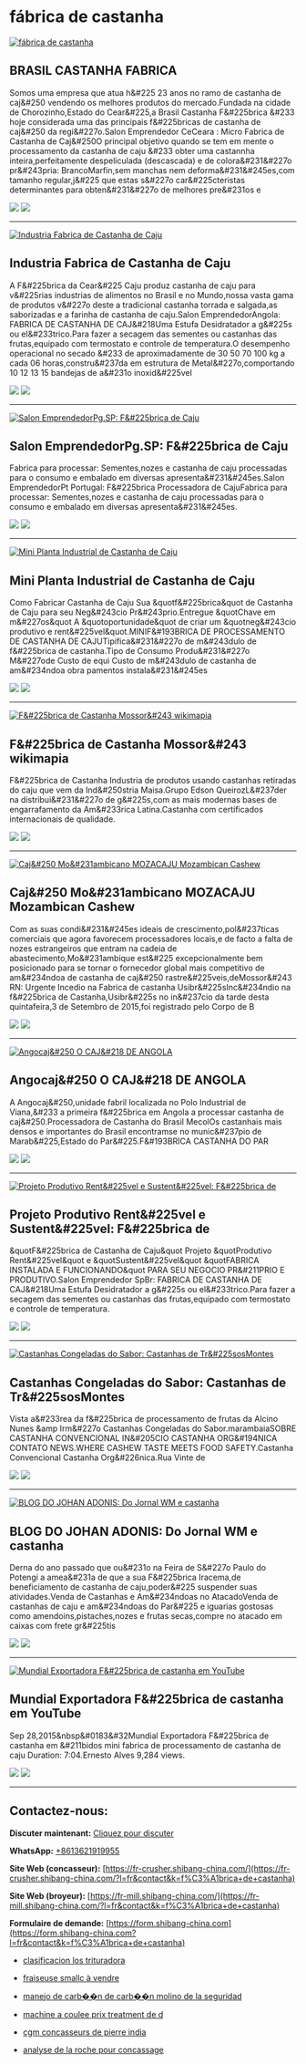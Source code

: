 # fábrica de castanha

<a href="https://swt.shibang-china.com/?l=fr&img&k=f%C3%A1brica+de+castanha" target="_blank">![fábrica de castanha](http://static.shibang-china.com/all-800x300/1398.jpg)</a>

## BRASIL CASTANHA FABRICA
Somos uma empresa que atua h&#225 23 anos no ramo de castanha de caj&#250 vendendo os melhores produtos do mercado.Fundada na cidade de Chorozinho,Estado do Cear&#225,a Brasil Castanha F&#225brica &#233 hoje considerada uma das principais f&#225bricas de castanha de caj&#250 da regi&#227o.Salon Emprendedor CeCeara : Micro Fabrica de Castanha de Caj&#250O principal objetivo quando se tem em mente o processamento da castanha de caju &#233 obter uma castannha inteira,perfeitamente despeliculada (descascada) e de colora&#231&#227o pr&#243pria: BrancoMarfin,sem manchas nem deforma&#231&#245es,com tamanho regular,j&#225 que estas s&#227o car&#225cteristas determinantes para obten&#231&#227o de melhores pre&#231os e


<a href="https://whatsapp.shibangsoft.com/WhatsApp.php" target="_blank" title="WhatsApp">![](http://static.shibang-china.com/icon/whatsapp.png)</a> <a href="https://swt.shibang-china.com/?l=fr&icon&k=f%C3%A1brica+de+castanha" target="_blank">![](http://static.shibang-china.com/icon/chat-fr.png)</a>

---

<a href="https://swt.shibang-china.com/?l=fr&img&k=f%C3%A1brica+de+castanha" target="_blank">![Industria Fabrica de Castanha de Caju](http://static.shibang-china.com/all-800x300/1379.jpg)</a>

## Industria Fabrica de Castanha de Caju
A F&#225brica da Cear&#225 Caju produz castanha de caju para v&#225rias industrias de alimentos no Brasil e no Mundo,nossa vasta gama de produtos v&#227o deste a tradicional castanha torrada e salgada,as saborizadas e a farinha de castanha de caju.Salon EmprendedorAngola: FABRICA DE CASTANHA DE CAJ&#218Uma Estufa Desidratador a g&#225s ou el&#233trico.Para fazer a secagem das sementes ou castanhas das frutas,equipado com termostato e controle de temperatura.O desempenho operacional no secado &#233 de aproximadamente de 30 50 70 100 kg a cada 06 horas,constru&#237da em estrutura de Metal&#227o,comportando 10 12 13 15 bandejas de a&#231o inoxid&#225vel


<a href="https://whatsapp.shibangsoft.com/WhatsApp.php" target="_blank" title="WhatsApp">![](http://static.shibang-china.com/icon/whatsapp.png)</a> <a href="https://swt.shibang-china.com/?l=fr&icon&k=f%C3%A1brica+de+castanha" target="_blank">![](http://static.shibang-china.com/icon/chat-fr.png)</a>

---

<a href="https://swt.shibang-china.com/?l=fr&img&k=f%C3%A1brica+de+castanha" target="_blank">![Salon EmprendedorPg.SP: F&#225brica de Caju](http://static.shibang-china.com/all-800x300/1397.jpg)</a>

## Salon EmprendedorPg.SP: F&#225brica de Caju
Fabrica para processar: Sementes,nozes e castanha de caju processadas para o consumo e embalado em diversas apresenta&#231&#245es.Salon EmprendedorPt Portugal: F&#225brica Processadora de CajuFabrica para processar: Sementes,nozes e castanha de caju processadas para o consumo e embalado em diversas apresenta&#231&#245es.


<a href="https://whatsapp.shibangsoft.com/WhatsApp.php" target="_blank" title="WhatsApp">![](http://static.shibang-china.com/icon/whatsapp.png)</a> <a href="https://swt.shibang-china.com/?l=fr&icon&k=f%C3%A1brica+de+castanha" target="_blank">![](http://static.shibang-china.com/icon/chat-fr.png)</a>

---

<a href="https://swt.shibang-china.com/?l=fr&img&k=f%C3%A1brica+de+castanha" target="_blank">![Mini Planta Industrial de Castanha de Caju](http://static.shibang-china.com/all-800x300/1292.jpg)</a>

## Mini Planta Industrial de Castanha de Caju
Como Fabricar Castanha de Caju Sua &quotf&#225brica&quot de Castanha de Caju para seu Neg&#243cio Pr&#243prio.Entregue &quotChave em m&#227os&quot A &quotoportunidade&quot de criar um &quotneg&#243cio produtivo e rent&#225vel&quot.MINIF&#193BRICA DE PROCESSAMENTO DE CASTANHA DE CAJUTipifica&#231&#227o de m&#243dulo de f&#225brica de castanha.Tipo de Consumo Produ&#231&#227o M&#227ode Custo de equi Custo de m&#243dulo de castanha de am&#234ndoa obra pamentos instala&#231&#245es


<a href="https://whatsapp.shibangsoft.com/WhatsApp.php" target="_blank" title="WhatsApp">![](http://static.shibang-china.com/icon/whatsapp.png)</a> <a href="https://swt.shibang-china.com/?l=fr&icon&k=f%C3%A1brica+de+castanha" target="_blank">![](http://static.shibang-china.com/icon/chat-fr.png)</a>

---

<a href="https://swt.shibang-china.com/?l=fr&img&k=f%C3%A1brica+de+castanha" target="_blank">![F&#225brica de Castanha Mossor&#243 wikimapia](http://static.shibang-china.com/all-800x300/1330.jpg)</a>

## F&#225brica de Castanha Mossor&#243 wikimapia
F&#225brica de Castanha Industria de produtos usando castanhas retiradas do caju que vem da Ind&#250stria Maisa.Grupo Edson QueirozL&#237der na distribui&#231&#227o de g&#225s,com as mais modernas bases de engarrafamento da Am&#233rica Latina.Castanha com certificados internacionais de qualidade.


<a href="https://whatsapp.shibangsoft.com/WhatsApp.php" target="_blank" title="WhatsApp">![](http://static.shibang-china.com/icon/whatsapp.png)</a> <a href="https://swt.shibang-china.com/?l=fr&icon&k=f%C3%A1brica+de+castanha" target="_blank">![](http://static.shibang-china.com/icon/chat-fr.png)</a>

---

<a href="https://swt.shibang-china.com/?l=fr&img&k=f%C3%A1brica+de+castanha" target="_blank">![Caj&#250 Mo&#231ambicano MOZACAJU Mozambican Cashew](http://static.shibang-china.com/all-800x300/1388.jpg)</a>

## Caj&#250 Mo&#231ambicano MOZACAJU Mozambican Cashew
Com as suas condi&#231&#245es ideais de crescimento,pol&#237ticas comerciais que agora favorecem processadores locais,e de facto a falta de nozes estrangeiros que entram na cadeia de abastecimento,Mo&#231ambique est&#225 excepcionalmente bem posicionado para se tornar o fornecedor global mais competitivo de am&#234ndoa de castanha de caj&#250 rastre&#225veis,deMossor&#243 RN: Urgente Incedio na Fabrica de castanha Usibr&#225sInc&#234ndio na f&#225brica de Castanha,Usibr&#225s no in&#237cio da tarde desta quintafeira,3 de Setembro de 2015,foi registrado pelo Corpo de B


<a href="https://whatsapp.shibangsoft.com/WhatsApp.php" target="_blank" title="WhatsApp">![](http://static.shibang-china.com/icon/whatsapp.png)</a> <a href="https://swt.shibang-china.com/?l=fr&icon&k=f%C3%A1brica+de+castanha" target="_blank">![](http://static.shibang-china.com/icon/chat-fr.png)</a>

---

<a href="https://swt.shibang-china.com/?l=fr&img&k=f%C3%A1brica+de+castanha" target="_blank">![Angocaj&#250 O CAJ&#218 DE ANGOLA](http://static.shibang-china.com/all-800x300/228.jpg)</a>

## Angocaj&#250 O CAJ&#218 DE ANGOLA
A Angocaj&#250,unidade fabril localizada no Polo Industrial de Viana,&#233 a primeira f&#225brica em Angola a processar castanha de caj&#250.Processadora de Castanha do Brasil MecolOs castanhais mais densos e importantes do Brasil encontramse no munic&#237pio de Marab&#225,Estado do Par&#225.F&#193BRICA CASTANHA DO PAR


<a href="https://whatsapp.shibangsoft.com/WhatsApp.php" target="_blank" title="WhatsApp">![](http://static.shibang-china.com/icon/whatsapp.png)</a> <a href="https://swt.shibang-china.com/?l=fr&icon&k=f%C3%A1brica+de+castanha" target="_blank">![](http://static.shibang-china.com/icon/chat-fr.png)</a>

---

<a href="https://swt.shibang-china.com/?l=fr&img&k=f%C3%A1brica+de+castanha" target="_blank">![Projeto Produtivo Rent&#225vel e Sustent&#225vel: F&#225brica de](http://static.shibang-china.com/all-800x300/1487.jpg)</a>

## Projeto Produtivo Rent&#225vel e Sustent&#225vel: F&#225brica de
&quotF&#225brica de Castanha de Caju&quot Projeto &quotProdutivo Rent&#225vel&quot e &quotSustent&#225vel&quot &quotFABRICA INSTALADA E FUNCIONANDO&quot PARA SEU NEGOCIO PR&#211PRIO E PRODUTIVO.Salon Emprendedor SpBr: FABRICA DE CASTANHA DE CAJ&#218Uma Estufa Desidratador a g&#225s ou el&#233trico.Para fazer a secagem das sementes ou castanhas das frutas,equipado com termostato e controle de temperatura.


<a href="https://whatsapp.shibangsoft.com/WhatsApp.php" target="_blank" title="WhatsApp">![](http://static.shibang-china.com/icon/whatsapp.png)</a> <a href="https://swt.shibang-china.com/?l=fr&icon&k=f%C3%A1brica+de+castanha" target="_blank">![](http://static.shibang-china.com/icon/chat-fr.png)</a>

---

<a href="https://swt.shibang-china.com/?l=fr&img&k=f%C3%A1brica+de+castanha" target="_blank">![Castanhas Congeladas do Sabor: Castanhas de Tr&#225sosMontes](http://static.shibang-china.com/all-800x300/1080.jpg)</a>

## Castanhas Congeladas do Sabor: Castanhas de Tr&#225sosMontes
Vista a&#233rea da f&#225brica de processamento de frutas da Alcino Nunes &amp Irm&#227o Castanhas Congeladas do Sabor.marambaiaSOBRE CASTANHA CONVENCIONAL IN&#205CIO CASTANHA ORG&#194NICA CONTATO NEWS.WHERE CASHEW TASTE MEETS FOOD SAFETY.Castanha Convencional Castanha Org&#226nica.Rua Vinte de


<a href="https://whatsapp.shibangsoft.com/WhatsApp.php" target="_blank" title="WhatsApp">![](http://static.shibang-china.com/icon/whatsapp.png)</a> <a href="https://swt.shibang-china.com/?l=fr&icon&k=f%C3%A1brica+de+castanha" target="_blank">![](http://static.shibang-china.com/icon/chat-fr.png)</a>

---

<a href="https://swt.shibang-china.com/?l=fr&img&k=f%C3%A1brica+de+castanha" target="_blank">![BLOG DO JOHAN ADONIS: Do Jornal WM e castanha](http://static.shibang-china.com/all-800x300/112.jpg)</a>

## BLOG DO JOHAN ADONIS: Do Jornal WM e castanha
Derna do ano passado que ou&#231o na Feira de S&#227o Paulo do Potengi a amea&#231a de que a sua F&#225brica Iracema,de beneficiamento de castanha de caju,poder&#225 suspender suas atividades.Venda de Castanhas e Am&#234ndoas no AtacadoVenda de castanhas de caju e am&#234ndoas do Par&#225 e iguarias gostosas como amendoins,pistaches,nozes e frutas secas,compre no atacado em caixas com frete gr&#225tis


<a href="https://whatsapp.shibangsoft.com/WhatsApp.php" target="_blank" title="WhatsApp">![](http://static.shibang-china.com/icon/whatsapp.png)</a> <a href="https://swt.shibang-china.com/?l=fr&icon&k=f%C3%A1brica+de+castanha" target="_blank">![](http://static.shibang-china.com/icon/chat-fr.png)</a>

---

<a href="https://swt.shibang-china.com/?l=fr&img&k=f%C3%A1brica+de+castanha" target="_blank">![Mundial Exportadora F&#225brica de castanha em YouTube](http://static.shibang-china.com/all-800x300/1483.jpg)</a>

## Mundial Exportadora F&#225brica de castanha em YouTube
Sep 28,2015&nbsp&#0183&#32Mundial Exportadora F&#225brica de castanha em &#211bidos mini fabrica de processamento de castanha de caju Duration: 7:04.Ernesto Alves 9,284 views.

<a href="https://whatsapp.shibangsoft.com/WhatsApp.php" target="_blank" title="WhatsApp">![](http://static.shibang-china.com/icon/whatsapp.png)</a> <a href="https://swt.shibang-china.com/?l=fr&icon&k=f%C3%A1brica+de+castanha" target="_blank">![](http://static.shibang-china.com/icon/chat-fr.png)</a>

---
## Contactez-nous:

**Discuter maintenant:** [Cliquez pour discuter](https://swt.shibang-china.com?l=fr&contact&k=f%C3%A1brica+de+castanha)

**WhatsApp:**  [+8613621919955](https://whatsapp.shibangsoft.com/WhatsApp.php)

**Site Web (concasseur):** [https://fr-crusher.shibang-china.com/](https://fr-crusher.shibang-china.com/?l=fr&contact&k=f%C3%A1brica+de+castanha)

**Site Web (broyeur):** [https://fr-mill.shibang-china.com/](https://fr-mill.shibang-china.com/?l=fr&contact&k=f%C3%A1brica+de+castanha)

**Formulaire de demande:** [https://form.shibang-china.com](https://form.shibang-china.com?l=fr&contact&k=f%C3%A1brica+de+castanha)

* [clasificacion los trituradora](../62/clasificacion%20los%20trituradora.md)

* [fraiseuse smallc à vendre](../65/fraiseuse%20smallc%20%C3%A0%20vendre.md)

* [manejo de carb��n de carb��n molino de la seguridad](../62/manejo%20de%20carb%EF%BF%BD%EF%BF%BDn%20de%20carb%EF%BF%BD%EF%BF%BDn%20molino%20de%20la%20seguridad.md)

* [machine a coulee prix treatment de d](../65/machine%20a%20coulee%20prix%20treatment%20de%20d.md)

* [cgm concasseurs de pierre india](../61/cgm%20concasseurs%20de%20pierre%20india.md)

* [analyse de la roche pour concassage](../65/analyse%20de%20la%20roche%20pour%20concassage.md)